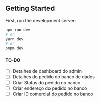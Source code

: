 ## Getting Started

First, run the development server:

```bash
npm run dev
# or
yarn dev
# or
pnpm dev
```

#### TO-DO

- [ ] Detalhes de dashboard do admin
- [ ] Detalhes do pedido do banco de dados
- [ ] Criar Status do pedido no banco
- [ ] Criar endereço do pedido no banco
- [ ] Criar ID comercial do pedido no banco
